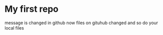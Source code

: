 # My first repo
message is changed in github now files on gituhub changed and so do your local files
